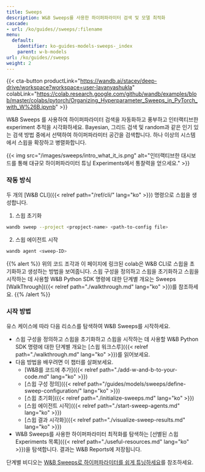 ```yaml
---
title: Sweeps
description: W&B Sweeps를 사용한 하이퍼파라미터 검색 및 모델 최적화
cascade:
- url: /ko/guides//sweeps/:filename
menu:
  default:
    identifier: ko-guides-models-sweeps-_index
    parent: w-b-models
url: /ko/guides//sweeps
weight: 2
---
```


{{< cta-button productLink="https://wandb.ai/stacey/deep-drive/workspace?workspace=user-lavanyashukla" colabLink="https://colab.research.google.com/github/wandb/examples/blob/master/colabs/pytorch/Organizing_Hyperparameter_Sweeps_in_PyTorch_with_W%26B.ipynb" >}}

W&B Sweeps 를 사용하여 하이퍼파라미터 검색을 자동화하고 풍부하고 인터랙티브한 experiment 추적을 시각화하세요. Bayesian, 그리드 검색 및 random과 같은 인기 있는 검색 방법 중에서 선택하여 하이퍼파라미터 공간을 검색합니다. 하나 이상의 시스템에서 스윕을 확장하고 병렬화합니다.

{{< img src="/images/sweeps/intro_what_it_is.png" alt="인터랙티브한 대시보드를 통해 대규모 하이퍼파라미터 튜닝 Experiments에서 통찰력을 얻으세요." >}}

### 작동 방식
두 개의 [W&B CLI]({{< relref path="/ref/cli/" lang="ko" >}}) 명령으로 스윕을 생성합니다.

1. 스윕 초기화

```bash
wandb sweep --project <propject-name> <path-to-config file>
```

2. 스윕 에이전트 시작

```bash
wandb agent <sweep-ID>
```

{{% alert %}}
위의 코드 조각과 이 페이지에 링크된 colab은 W&B CLI로 스윕을 초기화하고 생성하는 방법을 보여줍니다. 스윕 구성을 정의하고 스윕을 초기화하고 스윕을 시작하는 데 사용할 W&B Python SDK 명령에 대한 단계별 개요는 Sweeps [WalkThrough]({{< relref path="./walkthrough.md" lang="ko" >}})를 참조하세요.
{{% /alert %}}

### 시작 방법

유스 케이스에 따라 다음 리소스를 탐색하여 W&B Sweeps를 시작하세요.

* 스윕 구성을 정의하고 스윕을 초기화하고 스윕을 시작하는 데 사용할 W&B Python SDK 명령에 대한 단계별 개요는 [스윕 워크스루]({{< relref path="./walkthrough.md" lang="ko" >}})를 읽어보세요.
* 다음 방법을 배우려면 이 챕터를 살펴보세요.
  * [W&B를 코드에 추가]({{< relref path="./add-w-and-b-to-your-code.md" lang="ko" >}})
  * [스윕 구성 정의]({{< relref path="/guides/models/sweeps/define-sweep-configuration/" lang="ko" >}})
  * [스윕 초기화]({{< relref path="./initialize-sweeps.md" lang="ko" >}})
  * [스윕 에이전트 시작]({{< relref path="./start-sweep-agents.md" lang="ko" >}})
  * [스윕 결과 시각화]({{< relref path="./visualize-sweep-results.md" lang="ko" >}})
* W&B Sweeps를 사용한 하이퍼파라미터 최적화를 탐색하는 [선별된 스윕 Experiments 목록]({{< relref path="./useful-resources.md" lang="ko" >}})을 탐색합니다. 결과는 W&B Reports에 저장됩니다.

단계별 비디오는 [W&B Sweeps로 하이퍼파라미터를 쉽게 튜닝하세요](https://www.youtube.com/watch?v=9zrmUIlScdY\&ab_channel=Weights%26Biases)를 참조하세요.
